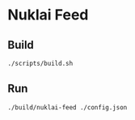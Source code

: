 # Nuklai Feed

## Build

```bash
./scripts/build.sh
```

## Run

```bash
./build/nuklai-feed ./config.json
```
